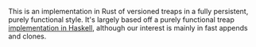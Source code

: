 This is an implementation in Rust of versioned treaps in a fully persistent,
purely functional style. It's largely based off a purely functional treap
[implementation in Haskell](https://wiki.haskell.org/The_Monad.Reader/Issue4/On_Treaps_And_Randomization),
although our interest is mainly in fast appends and clones.
